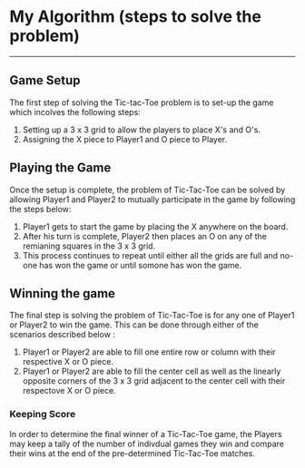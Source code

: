 # My Algorithm (steps to solve the problem)
<hr>

## Game Setup
The first step of solving the Tic-tac-Toe problem is to set-up the game which incolves the following steps: 
1. Setting up a 3 x 3 grid to allow the players to place X's and O's.
2. Assigning the X piece to Player1 and O piece to Player.

## Playing the Game
Once the setup is complete, the problem of Tic-Tac-Toe can be solved by allowing Player1 and Player2 to mutually participate in the game by following the steps below: 
1. Player1 gets to start the game by placing the X anywhere on the board. 
2. After his turn is complete, Player2 then places an O on any of the remianing squares in the 3 x 3 grid. 
3. This process continues to repeat until either all the grids are full and no-one has won the game or until somone has won the game. 

## Winning the game
The final step is solving the problem of Tic-Tac-Toe is for any one of Player1 or Player2 to win the game. This can be done through either of the scenarios described below : 

1. Player1 or Player2 are able to fill one entire row or column with their respective X or O piece.
2. Player1 or Player2 are able to fill the center cell as well as the linearly opposite corners of the 3 x 3 grid adjacent to the center cell with their respectove X or O piece.

### Keeping Score
In order to determine the final winner of a Tic-Tac-Toe game, the Players may keep a tally of the number of indivdual games they win and compare their wins at the end of the pre-determined Tic-Tac-Toe matches.